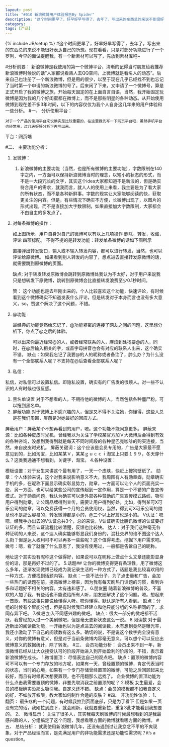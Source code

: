 ```yaml
---
layout: post
title: "#010 新浪微博用户体验报告By Spider"
description: "这个时间更早了，好早好早写得了，去年了，写出来的东西总的来说不能很好表达自己的所想。现在看看，只是将部分功能进行了一个罗列，今早的面试提醒我，有一个新素材可以写了，先放到素材库吧~"
category: 
tags: [产品]
---
```

{% include JB/setup %}
#这个时间更早了，好早好早写得了，去年了，写出来的东西总的来说不能很好表达自己的所想。现在看看，只是将部分功能进行了一个罗列，今早的面试提醒我，有一个新素材可以写了，先放到素材库吧~


#分析前要：
	新浪微博是我使用的第一个微博平台，清晰的记得当时朋友给我推荐新浪微博时候说的话”人家都说看熟人去QQ空间，上微博就是看名人的动态”。后来自己也注册了一个新浪微博，但是用的很少，以至于现在几乎已经找不到也忘记了当时第一个申请的新浪微博的号了。后来闲了下来，又申请了一个微博号，算是正式开启了我的微博之旅，开始每天固定的在上面自言自语，当然，我开始固定玩微博是因为我的几个好闺蜜都在微博上，而不是那些明星的各种动态。从开始使用微博到现在差不多3年时间，以下的内容仅仅为我个人自身这几年来的用户体验和一些分析。
#一、	分析使用平台：

	对于一个产品的使用平台来说确实是比较重要的，在这里我先写一下网页平台吧，虽然手机平台也经常用，过几天好好分析下再写出来。

平台：网页端

#二、	主要功能分析：

1.	发微博：

	1)	新浪微博的主要功能（当然，也是所有微博的主要功能），字数限制在140字之内，一方面可以保持新浪微博当时的理念，以短小的状态的形式，而不是一大段冗长的文字，其实这个idea大家都知道不是新浪的，但是确实符合用户的需求，就我而言，就人人的使用上来看，我主要是为了看大家的所有状态，而不是各种新鲜事。字数的现实让大家能够阅读的快，获取更关注的内容。但是，有些情况下确实不方便，长微博出现了，以图片的形式出现，而不是直接加大字数限制，如果直接加大字数限制，大家都会不由自主的多发点了。

2)	对每条微博的操作：

	如上图所示，用户自身对自己的微博可以有以上几项操作
	删除，转发，收藏，评论 四项标配。
	不得不提的是转发功能：转发单条微博的话如下图所示
 
	直接弹出转发窗口，输入或不输入转发内容，都可以进行转发，当然，也可以评论给原微博。
	如果看到别人转发的内容了，想点进去直接转发原微博的话，就需要跳到原微博的页面。
 
 
	缺点:
	对于转发转发原微博会跳转到原微博处我认为不太好，对于用户来说我只是想转发下原微博，跳转到原微博会比直接转发浪费至少0.1秒时间。

	赞：
	这个功能也是去年刚出来的，个人比较喜欢这个功能，快速评论，有时候看到这个微博确实不知道发表什么评论，但是转发对于本身而言也没有多大意义，so，赞这个解决了这个问题，不错。

2.	@功能

	最经典的功能竟然给忘记了，@功能紧密的连接了网友之间的问题，这里想分析下，你点了@之后的体验。
 
	可以出来你最近经常@的人，或者经常联系的人，麻烦到处找要@的人，同时，在@后输入相关的字，或首字母拼音也会有对应的联系人出来，这个确实不错。
	缺点：如果我忘记了我要@的人的昵称或者备注了，肿么办？为什么没有一个全部联系人呢？不支持在@后查看全部联系人呢？

3.	私信：

私信，对私信可以设置私信。即隐私设置，确实有的广告发的很烦人。对一些不认识的人有时候也很反感。
1)	黑名单设置
对于不想看的人，不期待他的微博的人，当然包括各种僵尸粉，可以拖到黑名单。
2)	屏蔽功能
对于微博上不感兴趣的人，但是又不得不关注她，你懂得，这些人总是在我们周围，屏蔽是对她最好的回应方式。

屏蔽用户：屏蔽某个不想再看到的用户，嗯。这个功能不能同意更多。
屏蔽来源：比如各种皮皮时光机，曾经我以为关注了学校某官方加Ｖ大微博后会得到有效的各种咨询，没想到我得到就是每天不同时间段的各种星巴克咖啡的购买连接，当然，来自皮皮时光机。
屏蔽关键词：这个应该是会员专用的，广告是大家最不愿意见到的，比如淘宝，比如某某Ｖ，某某ｇｕｃｃｉ淘宝上只要１９９，冬天穿什么？这类我通通不想看到，关键字，淘宝。
4.各种设置：
 
模板设置：对于女生来讲这个最有用了，一天一个皮肤，快赶上搜狗壁纸了。
勋章：个人体验来说，这个对我来说影响意义不大，我周围有人有勋章癖，勋章确实手机的多，在昵称下面显示确实彰显势力，勋章，一方面可以让个人的页面充实一些，另一方面，也可以给某些公司的宣传起到一定作用，算是一个不错的广告宣传模式。对于勋章问题，我认为确实可以走外部各种赞助的广告宣传模式路线，吸引用户得到勋章，让公司品牌得到宣传，需要让用户得到好处，比如，得到某可X可乐公司的勋章，可以免费获得一个月的会员使用权，当然，得到可X可乐公司的勋章也不是那么容易的，转发微博都是小的，@三个以上好友也是小的。
V认证：嗯嗯，经我手办出去的V认证总共3个，总的来说，V认证确实比腾讯微博的认证要好认证的多，而且认证流程比较清楚，反馈也比较快。
达人：对于我们这种毫无各种证明的人来说，这个达人确实能够彰显我们身份的，混社交界的谁不图这个达人头衔？但是达人权利可不可以再多一些些呢？这个值得考虑。挖掘下用户需求吧。
微号：嗯，看了就懂了什么意思了，我没有使用过，一般都是告诉自己的昵称。
 
地址这个其实没有昵称这个做得好，如果说可以在昵称上做点什么文章还能彰显身份的话，那是再好不过的了。
5.话题##
让你的微博变得更有条理性，用了微博这么多年，逐渐发现微博已经成为我记录生活的一种方式了，话题是我比较喜欢用的一种方式，方便找到话题内容。
缺点：一些不法分子，为了点击量和广告，会加一些热门的话题在前，提高微博上榜率，因为我有每天刷热门话题的习惯，看到许多和话题好不相关的内容。太有违和感了。
6.朋友圈
随着新浪微博的普及，不喜欢的人加了我，有些话也不能说给所有人听，朋友圈解决了这个问题。嗯。想起来一首歌，有些故事只能说给懂得人听。嗯你懂得。默认是所有人看到。
缺点：分组的时候有个智能分组，但是有时候我已经建立和他只能分组的名称相同的了，求同存异下吧。
7.微吧
加入不同感兴趣的微吧。
缺点：很大一部分的微吧都不活跃，我曾经加入过一个美剧微吧，但是毫无更新状态这么一说。
8.阅读数
对于最近新出的阅读数功能，一开始也以为是点进去的阅读数，木有想到竟然是曝光率，我还小激动了下自己的阅读数有这么多。确切的说，不是说这个数字完全没有意义，对你的微博有意义，但是对于当前条微博内容毫无意义。可以想个可以反应出微博意义的数据统计，除了转发。
#三、	会员功能分析：
会员出来不到一年，新浪微博已经从让大众接受认可的阶段开始进入到开始盈利的阶段的，不错，表示着新浪微博在成长。
1.微博置顶：
尽情表达自己的观点吧。
缺点：置顶的微博内容可不可以有一个专门存放的地方呢，如果有一天，曾经置顶的微博，肯定代表当时的状态，当时的心境，如果有一个专门存储曾经置顶的微博，可能之后回顾起来比较好，而且有时候再次想要置顶，也不用翻那么远找了。
企业微博的置顶功能为什么点击我需要置顶的微博，非要先取消我之前置顶的呢？
2.模板
女生最爱，会员的模板确实没那么吸引我。自定义还不错。
缺点：会员的模板都不如我自定义的好，不如放开权限，教大家如何制作合适的皮肤？
#四、	非功能性体验：
1、	翻页：
最头疼的一个问题，有时候我拉到页面底部，只是为了看下 
但是如果一页没有完的话，我刚拉到底下，就会刷新，我就要重新拉，重复3此才能看到我想要的。
2、	微博显示：
关注了很多人，其实我每天刷微博的时候最想看到的是我最感兴趣的人，分组搞定了这个问题，我想看哪方面的微博就看哪方面的微博。
#五、	总结分析：
就我使用新浪微博几年，还没有遇到过让我忿忿不平的不爽现象，对于产品经理而言，是先满足用户的非功能需求还是功能性需求呢？it’s a question。

